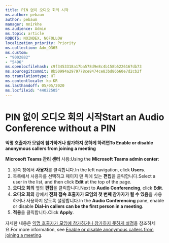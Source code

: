```yaml
---
title: PIN 없이 오디오 회의 시작
ms.author: pebaum
author: pebaum
manager: mnirkhe
ms.audience: Admin
ms.topic: article
ROBOTS: NOINDEX, NOFOLLOW
localization_priority: Priority
ms.collection: Adm_O365
ms.custom:
- "9002882"
- "5496"
ms.openlocfilehash: c9f3453318a17ba578d9e8c4b158b5226167db73
ms.sourcegitcommit: 8b50994a2979778ce8474ce83bd86b60e7d2cb2f
ms.translationtype: HT
ms.contentlocale: ko-KR
ms.lasthandoff: 05/05/2020
ms.locfileid: "44022505"
---
```

# <a name="start-an-audio-conference-without-a-pin"></a><span data-ttu-id="0f7a7-102">PIN 없이 오디오 회의 시작</span><span class="sxs-lookup"><span data-stu-id="0f7a7-102">Start an Audio Conference without a PIN</span></span>

<span data-ttu-id="0f7a7-103">**익명 호출자가 모임에 참가하거나 참가하지 못하게 하려면**</span><span class="sxs-lookup"><span data-stu-id="0f7a7-103">**To Enable or disable anonymous callers from joining a meeting**</span></span>

<span data-ttu-id="0f7a7-104">**Microsoft Teams 관리 센터** 사용:</span><span class="sxs-lookup"><span data-stu-id="0f7a7-104">Using the **Microsoft Teams admin center**:</span></span>

1. <span data-ttu-id="0f7a7-105">왼쪽 창에서 **사용자**를 클릭합니다.</span><span class="sxs-lookup"><span data-stu-id="0f7a7-105">In the left navigation, click **Users**.</span></span>
2. <span data-ttu-id="0f7a7-106">목록에서 사용자를 선택하고 페이지 맨 위에 있는 **편집**을 클릭합니다.</span><span class="sxs-lookup"><span data-stu-id="0f7a7-106">Select a user in the list, and then click **Edit** at the top of the page.</span></span>
3. <span data-ttu-id="0f7a7-107">**오디오 회의** 옆의 **편집**을 클릭합니다.</span><span class="sxs-lookup"><span data-stu-id="0f7a7-107">Next to **Audio Conferencing**, click **Edit**.</span></span>
4. <span data-ttu-id="0f7a7-108">**오디오 회의** 창에서 **전화 접속 호출자가 모임의 첫 번째 참가자가 될 수 있음**을 사용하거나 사용하지 않도록 설정합니다.</span><span class="sxs-lookup"><span data-stu-id="0f7a7-108">In the **Audio Conferencing** pane, enable or disable **Dial-in callers can be the first person in a meeting**.</span></span>
5. <span data-ttu-id="0f7a7-109">**적용**을 클릭합니다.</span><span class="sxs-lookup"><span data-stu-id="0f7a7-109">Click **Apply**.</span></span>

<span data-ttu-id="0f7a7-110">자세한 내용은 [익명 호출자가 모임에 참가하거나 참가하지 못하게 설정](https://docs.microsoft.com/microsoftteams/start-an-audio-conference-over-the-phone-without-a-pin-in-teams)을 참조하세요.</span><span class="sxs-lookup"><span data-stu-id="0f7a7-110">For more information, see [Enable or disable anonymous callers from joining a meeting](https://docs.microsoft.com/microsoftteams/start-an-audio-conference-over-the-phone-without-a-pin-in-teams).</span></span>
